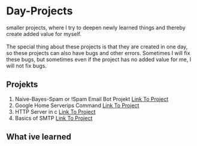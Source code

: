 # Day-Projects
smaller projects, where I try to deepen newly learned things and thereby create added value for myself. <br/><br/>The special thing about these projects is that they are created in one day, so these projects can also have bugs and other errors. Sometimes I will fix these bugs, but sometimes even if the project has no added value for me, I will not fix bugs. 

## Projekts 
1. Naive-Bayes-Spam or !Spam Email Bot Projekt [Link To Project](https://github.com/FinnJakobR/Day-Projects/tree/main/Naive-Bayes/SpamORnotSpam)
2. Google Home Serverips Command [Link To Project](https://github.com/FinnJakobR/Day-Projects/tree/main/GoogleHome/ServerIpsCommand)
3. HTTP Server in c [Link To Project](https://github.com/FinnJakobR/Day-Projects/tree/main/HTTP)
4. Basics of SMTP [Link To Project](https://github.com/FinnJakobR/Day-Projects/tree/main/SMTP)

## What ive learned

